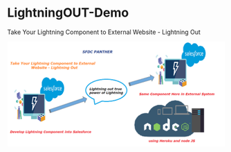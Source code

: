 # LightningOUT-Demo
Take Your Lightning Component to External Website - Lightning Out

![Lightning Out Demo](https://github.com/amitastreait/LightningOUT-Demo/blob/master/Lightningoutdemo.png)
